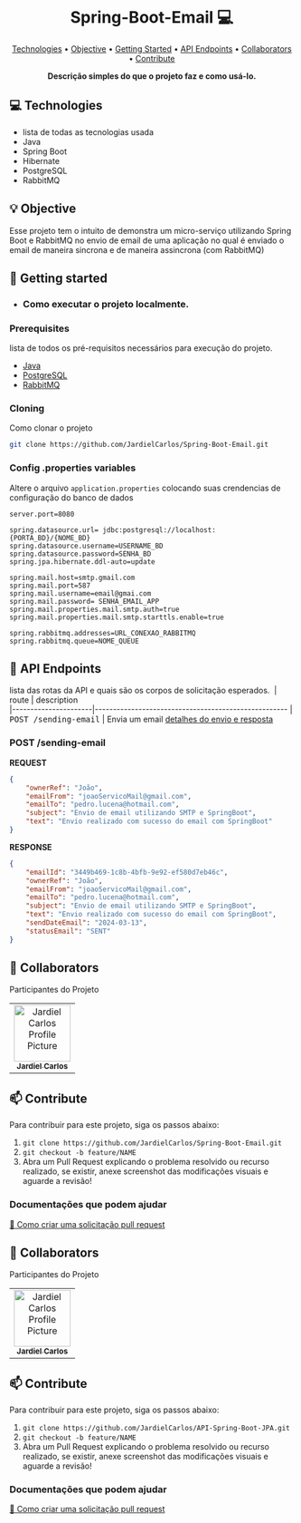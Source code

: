<h1 align="center" style="font-weight: bold;">Spring-Boot-Email 💻</h1>

<p align="center">
 <a href="#tech">Technologies</a> • 
<a href="#objective">Objective</a> • 
 <a href="#started">Getting Started</a> • 
  <a href="#routes">API Endpoints</a> •
 <a href="#colab">Collaborators</a> •
 <a href="#contribute">Contribute</a>
</p>

<p align="center">
    <b>Descrição simples do que o projeto faz e como usá-lo.</b>
</p>

<h2 id="technologies">💻 Technologies</h2>

- lista de todas as tecnologias usada
- Java
- Spring Boot
- Hibernate
- PostgreSQL
- RabbitMQ

<h2 id="objective">💡 Objective</h2>

Esse projeto tem o intuito de demonstra um micro-serviço utilizando Spring Boot e RabbitMQ no envio de email de uma aplicação no qual é enviado o email de maneira sincrona e de maneira assincrona (com RabbitMQ)

<h2 id="started">🚀 Getting started</h2>

- ### Como executar o projeto localmente.

<h3>Prerequisites</h3>

lista de todos os pré-requisitos necessários para execução do projeto.

- [Java](https://www.oracle.com/br/java/technologies/downloads/)
- [PostgreSQL](https://www.postgresql.org/download/)
- [RabbitMQ](https://www.rabbitmq.com/docs/download)

<h3>Cloning</h3>

Como clonar o projeto

```bash
git clone https://github.com/JardielCarlos/Spring-Boot-Email.git
```

<h3>Config .properties variables</h2>

Altere o arquivo `application.properties` colocando suas crendencias de configuração do banco de dados

```properties
server.port=8080

spring.datasource.url= jdbc:postgresql://localhost:{PORTA_BD}/{NOME_BD}
spring.datasource.username=USERNAME_BD
spring.datasource.password=SENHA_BD
spring.jpa.hibernate.ddl-auto=update

spring.mail.host=smtp.gmail.com
spring.mail.port=587
spring.mail.username=email@gmai.com
spring.mail.password= SENHA_EMAIL_APP
spring.mail.properties.mail.smtp.auth=true
spring.mail.properties.mail.smtp.starttls.enable=true

spring.rabbitmq.addresses=URL_CONEXAO_RABBITMQ
spring.rabbitmq.queue=NOME_QUEUE
```

<h2 id="routes">📍 API Endpoints</h2>

lista das rotas da API e quais são os corpos de solicitação esperados.
​
| route | description  
|----------------------|-----------------------------------------------------
| <kbd>POST /sending-email</kbd> | Envia um email [detalhes do envio e resposta](#post-sendmail-detail)


<h3 id="post-sendmail-detail">POST /sending-email</h3>

**REQUEST**

```json
{
	"ownerRef": "João",
	"emailFrom": "joaoServicoMail@gmail.com",
	"emailTo": "pedro.lucena@hotmail.com",
	"subject": "Envio de email utilizando SMTP e SpringBoot",
	"text": "Envio realizado com sucesso do email com SpringBoot"
}
```

**RESPONSE**

```json
{
	"emailId": "3449b469-1c8b-4bfb-9e92-ef580d7eb46c",
	"ownerRef": "João",
	"emailFrom": "joaoServicoMail@gmail.com",
	"emailTo": "pedro.lucena@hotmail.com",
	"subject": "Envio de email utilizando SMTP e SpringBoot",
	"text": "Envio realizado com sucesso do email com SpringBoot",
	"sendDateEmail": "2024-03-13",
	"statusEmail": "SENT"
}
```

<h2 id="colab">🤝 Collaborators</h2>

Participantes do Projeto

<table>
  <tr>
    <td align="center">
      <a href="#">
        <img src="https://avatars.githubusercontent.com/u/88459973?v=4" width="100px;" alt="Jardiel Carlos Profile Picture"/><br>
        <sub>
          <b>Jardiel Carlos</b>
        </sub>
      </a>
    </td>
  </tr>
</table>

<h2 id="contribute">📫 Contribute</h2>

Para contribuir para este projeto, siga os passos abaixo:

1. `git clone https://github.com/JardielCarlos/Spring-Boot-Email.git`
2. `git checkout -b feature/NAME`
3. Abra um Pull Request explicando o problema resolvido ou recurso realizado, se existir, anexe screenshot das modificações visuais e aguarde a revisão!

<h3>Documentações que podem ajudar</h3>

[📝 Como criar uma solicitação pull request](https://www.atlassian.com/br/git/tutorials/making-a-pull-request)

<h2 id="colab">🤝 Collaborators</h2>

Participantes do Projeto

<table>
  <tr>
    <td align="center">
      <a href="#">
        <img src="https://avatars.githubusercontent.com/u/88459973?v=4" width="100px;" alt="Jardiel Carlos Profile Picture"/><br>
        <sub>
          <b>Jardiel Carlos</b>
        </sub>
      </a>
    </td>
  </tr>
</table>

<h2 id="contribute">📫 Contribute</h2>

Para contribuir para este projeto, siga os passos abaixo:

1. `git clone https://github.com/JardielCarlos/API-Spring-Boot-JPA.git`
2. `git checkout -b feature/NAME`
3. Abra um Pull Request explicando o problema resolvido ou recurso realizado, se existir, anexe screenshot das modificações visuais e aguarde a revisão!

<h3>Documentações que podem ajudar</h3>

[📝 Como criar uma solicitação pull request](https://www.atlassian.com/br/git/tutorials/making-a-pull-request)
